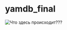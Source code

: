 # yamdb_final
![Что здесь происходит???](https://github.com/<Zorik28>/<yamdb_final>/actions/workflows/<yamdb_workflow.yml>/badge.svg)